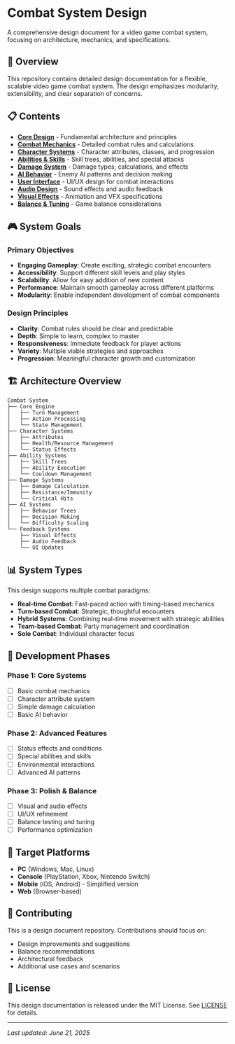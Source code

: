 # Combat System Design

A comprehensive design document for a video game combat system, focusing on architecture, mechanics, and specifications.

## 🎯 Overview

This repository contains detailed design documentation for a flexible, scalable video game combat system. The design emphasizes modularity, extensibility, and clear separation of concerns.

## 📋 Contents

- [**Core Design**](./docs/core-design.md) - Fundamental architecture and principles
- [**Combat Mechanics**](./docs/combat-mechanics.md) - Detailed combat rules and calculations
- [**Character Systems**](./docs/character-systems.md) - Character attributes, classes, and progression
- [**Abilities & Skills**](./docs/abilities-skills.md) - Skill trees, abilities, and special attacks
- [**Damage System**](./docs/damage-system.md) - Damage types, calculations, and effects
- [**AI Behavior**](./docs/ai-behavior.md) - Enemy AI patterns and decision making
- [**User Interface**](./docs/user-interface.md) - UI/UX design for combat interactions
- [**Audio Design**](./docs/audio-design.md) - Sound effects and audio feedback
- [**Visual Effects**](./docs/visual-effects.md) - Animation and VFX specifications
- [**Balance & Tuning**](./docs/balance-tuning.md) - Game balance considerations

## 🎮 System Goals

### Primary Objectives
- **Engaging Gameplay**: Create exciting, strategic combat encounters
- **Accessibility**: Support different skill levels and play styles
- **Scalability**: Allow for easy addition of new content
- **Performance**: Maintain smooth gameplay across different platforms
- **Modularity**: Enable independent development of combat components

### Design Principles
- **Clarity**: Combat rules should be clear and predictable
- **Depth**: Simple to learn, complex to master
- **Responsiveness**: Immediate feedback for player actions
- **Variety**: Multiple viable strategies and approaches
- **Progression**: Meaningful character growth and customization

## 🏗️ Architecture Overview

```
Combat System
├── Core Engine
│   ├── Turn Management
│   ├── Action Processing
│   └── State Management
├── Character Systems
│   ├── Attributes
│   ├── Health/Resource Management
│   └── Status Effects
├── Ability Systems
│   ├── Skill Trees
│   ├── Ability Execution
│   └── Cooldown Management
├── Damage Systems
│   ├── Damage Calculation
│   ├── Resistance/Immunity
│   └── Critical Hits
├── AI Systems
│   ├── Behavior Trees
│   ├── Decision Making
│   └── Difficulty Scaling
└── Feedback Systems
    ├── Visual Effects
    ├── Audio Feedback
    └── UI Updates
```

## 📊 System Types

This design supports multiple combat paradigms:

- **Real-time Combat**: Fast-paced action with timing-based mechanics
- **Turn-based Combat**: Strategic, thoughtful encounters
- **Hybrid Systems**: Combining real-time movement with strategic abilities
- **Team-based Combat**: Party management and coordination
- **Solo Combat**: Individual character focus

## 🔄 Development Phases

### Phase 1: Core Systems
- [ ] Basic combat mechanics
- [ ] Character attribute system
- [ ] Simple damage calculation
- [ ] Basic AI behavior

### Phase 2: Advanced Features
- [ ] Status effects and conditions
- [ ] Special abilities and skills
- [ ] Environmental interactions
- [ ] Advanced AI patterns

### Phase 3: Polish & Balance
- [ ] Visual and audio effects
- [ ] UI/UX refinement
- [ ] Balance testing and tuning
- [ ] Performance optimization

## 🎯 Target Platforms

- **PC** (Windows, Mac, Linux)
- **Console** (PlayStation, Xbox, Nintendo Switch)
- **Mobile** (iOS, Android) - Simplified version
- **Web** (Browser-based)

## 📝 Contributing

This is a design document repository. Contributions should focus on:
- Design improvements and suggestions
- Balance recommendations
- Architectural feedback
- Additional use cases and scenarios

## 📄 License

This design documentation is released under the MIT License. See [LICENSE](LICENSE) for details.

---

*Last updated: June 21, 2025*